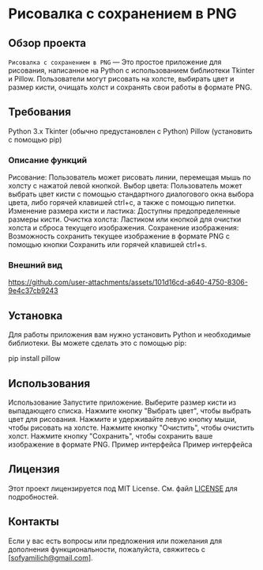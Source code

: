 # Рисовалка с сохранением в PNG

## Обзор проекта

`Рисовалка с сохранением в PNG` — Это простое приложение для рисования, написанное на Python с использованием библиотеки Tkinter и Pillow. Пользователи могут рисовать на холсте, выбирать цвет и размер кисти, очищать холст и сохранять свои работы в формате PNG.


## Требования

Python 3.x
Tkinter (обычно предустановлен с Python)
Pillow (установить с помощью pip)


### Описание функций

Рисование: Пользователь может рисовать линии, перемещая мышь по холсту с нажатой левой кнопкой.
Выбор цвета: Пользователь может выбрать цвет кисти с помощью стандартного диалогового окна выбора цвета, либо горячей клавишей ctrl+c, а также с помощью пипетки.
Изменение размера кисти и ластика: Доступны предопределенные размеры кисти.
Очистка холста: Ластиком или кнопкой для очистки холста и сброса текущего изображения.
Сохранение изображения: Возможность сохранить текущее изображение в формате PNG с помощью кнопки Сохранить или горячей клавишей ctrl+s.

### Внешний вид
https://github.com/user-attachments/assets/101d16cd-a640-4750-8306-9e4c37cb9243


## Установка

Для работы приложения вам нужно установить Python и необходимые библиотеки. Вы можете сделать это с помощью pip:

pip install pillow


## Использования

Использование
Запустите приложение.
Выберите размер кисти из выпадающего списка.
Нажмите кнопку "Выбрать цвет", чтобы выбрать цвет для рисования.
Нажмите и удерживайте левую кнопку мыши, чтобы рисовать на холсте.
Нажмите кнопку "Очистить", чтобы очистить холст.
Нажмите кнопку "Сохранить", чтобы сохранить ваше изображение в формате PNG.
Пример интерфейса
Пример интерфейса


## Лицензия

Этот проект лицензируется под MIT License. См. файл [LICENSE](LICENSE) для подробностей.

## Контакты

Если у вас есть вопросы или предложения или пожелания для дополнения функциональности, пожалуйста, свяжитесь с [sofyamilich@gmail.com].

